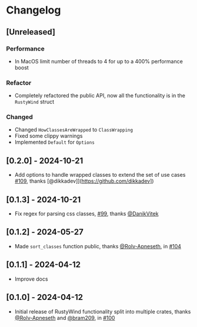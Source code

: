 # Changelog

## [Unreleased]

### Performance

- In MacOS limit number of threads to 4 for up to a 400% performance boost

### Refactor

- Completely refactored the public API, now all the functionality is in the `RustyWind` struct

### Changed

- Changed `HowClassesAreWrapped` to `ClassWrapping`
- Fixed some clippy warnings
- Implemented `Default` for `Options`

## [0.2.0] - 2024-10-21

- Add options to handle wrapped classes to extend the set of use cases [#109](https://github.com/avencera/rustywind/pull/109), thanks [@dikkadev]](https://github.com/dikkadev])

## [0.1.3] - 2024-10-21

- Fix regex for parsing css classes, [#99](https://github.com/avencera/rustywind/pull/99), thanks [@DanikVitek](https://github.com/DanikVitek)

## [0.1.2] - 2024-05-27

- Made `sort_classes` function public, thanks [@Rolv-Apneseth](https://github.com/Rolv-Apneseth), in [#104](https://github.com/avencera/rustywind/pull/104)

## [0.1.1] - 2024-04-12

- Improve docs

## [0.1.0] - 2024-04-12

- Initial release of RustyWind functionality split into multiple crates, thanks [@Rolv-Apneseth](https://github.com/Rolv-Apneseth) and [@bram209](https://github.com/bram209), in [#100](https://github.com/avencera/rustywind/pull/100)
